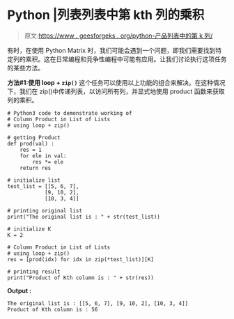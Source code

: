 # Python |列表列表中第 kth 列的乘积

> 原文:[https://www . geesforgeks . org/python-产品列表中的第 k 列/](https://www.geeksforgeeks.org/python-product-of-kth-column-in-list-of-lists/)

有时，在使用 Python Matrix 时，我们可能会遇到一个问题，即我们需要找到特定列的乘积。这在日常编程和竞争性编程中可能有应用。让我们讨论执行这项任务的某些方法。

**方法#1:使用 loop + `zip()`**
这个任务可以使用以上功能的组合来解决。在这种情况下，我们在 zip()中传递列表，以访问所有列，并显式地使用 product 函数来获取列的乘积。

```
# Python3 code to demonstrate working of
# Column Product in List of Lists
# using loop + zip()

# getting Product
def prod(val) :
    res = 1 
    for ele in val:
        res *= ele
    return res 

# initialize list
test_list = [[5, 6, 7],
            [9, 10, 2], 
            [10, 3, 4]]

# printing original list
print("The original list is : " + str(test_list))

# initialize K
K = 2

# Column Product in List of Lists
# using loop + zip()
res = [prod(idx) for idx in zip(*test_list)][K] 

# printing result
print("Product of Kth column is : " + str(res))
```

**Output :**

```
The original list is : [[5, 6, 7], [9, 10, 2], [10, 3, 4]]
Product of Kth column is : 56

```
